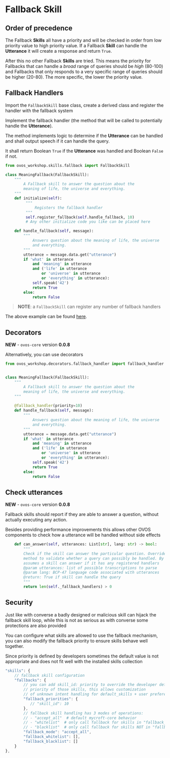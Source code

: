 # Fallback Skill

## Order of precedence

The Fallback **Skills** all have a priority and will be checked in order from low priority value to high priority value. 
If a Fallback **Skill** can handle the **Utterance** it will create a response and return `True`. 

After this no other Fallback **Skills** are tried. This means the priority for Fallbacks that can handle a _broad_ range of queries should be _high_ \(80-100\) and Fallbacks that only responds to a very specific range of queries should be higher \(20-80\). The more specific, the lower the priority value.

##  Fallback Handlers

Import the `FallbackSkill` base class, create a derived class and register the handler with the fallback system

Implement the fallback handler \(the method that will be called to potentially handle the **Utterance**\). 

The method implements logic to determine if the **Utterance** can be handled and shall output speech if it can handle the query. 

It shall return Boolean `True` if the **Utterance** was handled and Boolean `False` if not.


```python
from ovos_workshop.skills.fallback import FallbackSkill

class MeaningFallback(FallbackSkill):
    """
        A Fallback skill to answer the question about the
        meaning of life, the universe and everything.
    """
    def initialize(self):
         """
             Registers the fallback handler
         """
         self.register_fallback(self.handle_fallback, 10)
         # Any other initialize code you like can be placed here

    def handle_fallback(self, message):
        """
            Answers question about the meaning of life, the universe
            and everything.
        """
        utterance = message.data.get("utterance")
        if 'what' in utterance
            and 'meaning' in utterance
            and ('life' in utterance
                or 'universe' in utterance
                or 'everything' in utterance):
            self.speak('42')
            return True
        else:
            return False
```
> **NOTE**: a `FallbackSkill` can register any number of fallback handlers

The above example can be found [here](https://github.com/forslund/fallback-meaning).

## Decorators

**NEW** - `ovos-core` version **0.0.8** 

Alternatively, you can use decorators 

```python
from ovos_workshop.decorators.fallback_handler import fallback_handler


class MeaningFallback(FallbackSkill):
    """
        A Fallback skill to answer the question about the
        meaning of life, the universe and everything.
    """
    
    @fallback_handler(priority=10)
    def handle_fallback(self, message):
        """
            Answers question about the meaning of life, the universe
            and everything.
        """
        utterance = message.data.get("utterance")
        if 'what' in utterance
            and 'meaning' in utterance
            and ('life' in utterance
                or 'universe' in utterance
                or 'everything' in utterance):
            self.speak('42')
            return True
        else:
            return False
```

## Check utterances

**NEW** - `ovos-core` version **0.0.8** 

Fallback skills should report if they are able to answer a question, without actually executing any action.

Besides providing performance improvements this allows other OVOS components to check how a utterance will be handled without side effects

```python
    def can_answer(self, utterances: List[str], lang: str) -> bool:
        """
        Check if the skill can answer the particular question. Override this
        method to validate whether a query can possibly be handled. By default,
        assumes a skill can answer if it has any registered handlers
        @param utterances: list of possible transcriptions to parse
        @param lang: BCP-47 language code associated with utterances
        @return: True if skill can handle the query
        """
        return len(self._fallback_handlers) > 0
```

## Security

Just like with converse a badly designed or malicious skill can hijack the fallback skill loop, while this is not as serious as with converse some protections are also provided

You can configure what skills are allowed to use the fallback mechanism, you can also modify the fallback priority to ensure skills behave well together. 

Since priority is defined by developers sometimes the default value is not appropriate and does not fit well with the installed skills collection

```javascript
"skills": {
    // fallback skill configuration
    "fallbacks": {
        // you can add skill_id: priority to override the developer defined
        // priority of those skills, this allows customization
        // of unknown intent handling for default_skills + user preferences
        "fallback_priorities": {
           // "skill_id": 10
        },
        // fallback skill handling has 3 modes of operations:
        // - "accept_all"  # default mycroft-core behavior
        // - "whitelist"  # only call fallback for skills in "fallback_whitelist"
        // - "blacklist"  # only call fallback for skills NOT in "fallback_blacklist"
        "fallback_mode": "accept_all",
        "fallback_whitelist": [],
        "fallback_blacklist": []
    }
},
```
